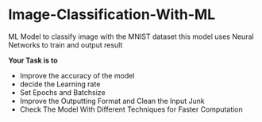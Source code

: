 # Image-Classification-With-ML
ML Model to classify image with the MNIST dataset
this model uses Neural Networks to train and output result

**Your Task is to** 
- Improve the accuracy of the model
- decide the Learning rate
- Set Epochs and Batchsize
- Improve the Outputting Format and Clean the Input Junk
- Check The Model With Different Techniques for Faster Computation
